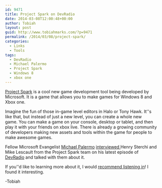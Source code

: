 ```yaml
---
id: 9471
title: Project Spark on DevRadio
date: 2014-03-08T12:00:48+00:00
author: Tobiah
layout: post
guid: http://www.tobiahmarks.com/?p=9471
permalink: /2014/03/08/project-spark/
categories:
  - Links
  - Tools
tags:
  - DevRadio
  - Michael Palermo
  - Project Spark
  - Windows 8
  - xbox one
---
```

<a title="Project Spark" href="http://projectspark.com/" target="_blank">Project Spark</a> is a cool new game development tool being developed by Microsoft. It is a game that allows you to make games for Windows 8 and Xbox one.

Imagine the fun of those in-game level editors in Halo or Tony Hawk. It''s like that, but instead of just a new level, you can create a whole new game. You can make a game on your console, desktop or tablet, and then play it with your friends on xbox live. There is already a growing community of developers making new assets and tools within the game for people to make awesome games.

Fellow Microsoft Evangelist <a href="http://blogs.msdn.com/b/palermo4/" target="_blank">Michael Palermo</a> <a href="http://blogs.msdn.com/b/palermo4/archive/2014/03/07/devradio-project-spark.aspx" target="_blank">interviewed </a>Henry Sterchi and Mike Lescault from the Project Spark team on his latest episode of <a href="http://channel9.msdn.com/Blogs/DevRadio/" target="_blank">DevRadio</a> and talked with them about it.

If you''d like to learning more about it, I would <a href="http://channel9.msdn.com/Blogs/DevRadio/Microsoft-DevRadio-Developing-for-Windows-8-in-1-2-the-Time-Project-Spark" target="_blank">recommend listening in</a>! I found it interesting.

-Tobiah